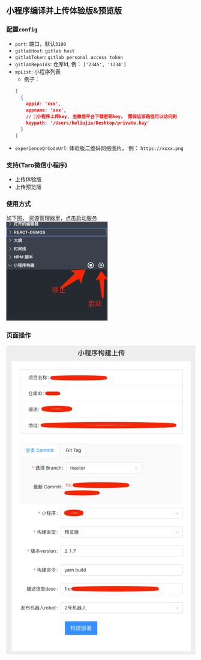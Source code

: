 ## 小程序编译并上传体验版&预览版

### 配置`config`
- `port`: 端口，默认`3100`
- `gitlabHost`: `gitlab host`
- `gitlabToken`:  `gitlab personal access token`
- `gitlabRepoIds`: 仓库Id, 例： `['2345', '1234']`
- `mpList`: 小程序列表
  - 例子：
  ```json
  [
    {
      appid: 'xxx', 
      appname: 'xxx',
      // 小程序上传key, 去微信平台下载密钥key， 需保证该路径可以访问到
      keypath: '/Users/heliujie/Desktop/private.key' 
    }
  ]
  ```
- `experienceQrCodeUrl`: 体验版二维码网络图片， 例： `https://xxxx.png`

### 支持(Taro微信小程序)
- 上传体验版
- 上传预览版


### 使用方式
如下图， 资源管理器里，点击启动服务
![引导](/resources/guide1.png)


### 页面操作
![引导](/resources/guide2.png)
